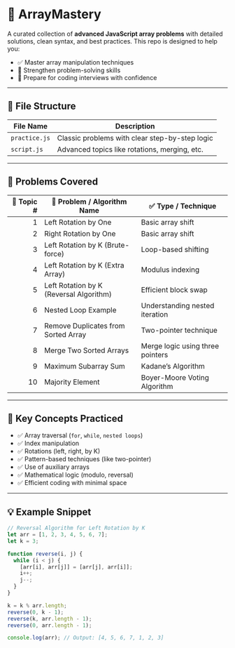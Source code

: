 # 🚀 ArrayMastery

A curated collection of **advanced JavaScript array problems** with detailed solutions, clean syntax, and best practices. This repo is designed to help you:

- ✅ Master array manipulation techniques
- 🧠 Strengthen problem-solving skills
- 💼 Prepare for coding interviews with confidence

---

## 📂 File Structure

| File Name     | Description                                    |
| ------------- | ---------------------------------------------- |
| `practice.js` | Classic problems with clear step-by-step logic |
| `script.js`   | Advanced topics like rotations, merging, etc.  |

---

## 🧠 Problems Covered

| 🔢 Topic # | 📝 Problem / Algorithm Name             | ✅ Type / Technique              |
| ---------: | --------------------------------------- | -------------------------------- |
|          1 | Left Rotation by One                    | Basic array shift                |
|          2 | Right Rotation by One                   | Basic array shift                |
|          3 | Left Rotation by K (Brute-force)        | Loop-based shifting              |
|          4 | Left Rotation by K (Extra Array)        | Modulus indexing                 |
|          5 | Left Rotation by K (Reversal Algorithm) | Efficient block swap             |
|          6 | Nested Loop Example                     | Understanding nested iteration   |
|          7 | Remove Duplicates from Sorted Array     | Two-pointer technique            |
|          8 | Merge Two Sorted Arrays                 | Merge logic using three pointers |
|          9 | Maximum Subarray Sum                    | Kadane’s Algorithm               |
|         10 | Majority Element                        | Boyer-Moore Voting Algorithm     |

---

## 📌 Key Concepts Practiced

- ✅ Array traversal (`for`, `while`, `nested loops`)
- ✅ Index manipulation
- ✅ Rotations (left, right, by K)
- ✅ Pattern-based techniques (like two-pointer)
- ✅ Use of auxiliary arrays
- ✅ Mathematical logic (modulo, reversal)
- ✅ Efficient coding with minimal space

---

## 💡 Example Snippet

```js
// Reversal Algorithm for Left Rotation by K
let arr = [1, 2, 3, 4, 5, 6, 7];
let k = 3;

function reverse(i, j) {
  while (i < j) {
    [arr[i], arr[j]] = [arr[j], arr[i]];
    i++;
    j--;
  }
}

k = k % arr.length;
reverse(0, k - 1);
reverse(k, arr.length - 1);
reverse(0, arr.length - 1);

console.log(arr); // Output: [4, 5, 6, 7, 1, 2, 3]
```
